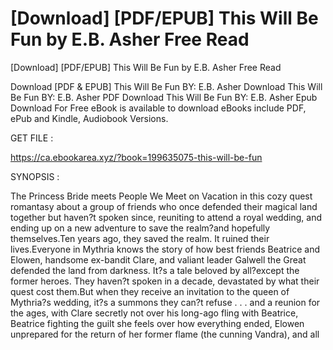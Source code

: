 # [Download] [PDF/EPUB] This Will Be Fun by E.B. Asher Free Read
[Download] [PDF/EPUB] This Will Be Fun by E.B. Asher Free Read

Download [PDF & EPUB] This Will Be Fun BY: E.B. Asher Download This Will Be Fun BY: E.B. Asher PDF Download This Will Be Fun BY: E.B. Asher Epub Download For Free eBook is available to download eBooks include PDF, ePub and Kindle, Audiobook Versions.

GET FILE :

https://ca.ebookarea.xyz/?book=199635075-this-will-be-fun

SYNOPSIS : 

The Princess Bride meets People We Meet on Vacation in this cozy quest romantasy about a group of friends who once defended their magical land together but haven?t spoken since, reuniting to attend a royal wedding, and ending up on a new adventure to save the realm?and hopefully themselves.Ten years ago, they saved the realm. It ruined their lives.Everyone in Mythria knows the story of how best friends Beatrice and Elowen, handsome ex-bandit Clare, and valiant leader Galwell the Great defended the land from darkness. It?s a tale beloved by all?except the former heroes. They haven?t spoken in a decade, devastated by what their quest cost them.But when they receive an invitation to the queen of Mythria?s wedding, it?s a summons they can?t refuse . . . and a reunion for the ages, with Clare secretly not over his long-ago fling with Beatrice, Beatrice fighting the guilt she feels over how everything ended, Elowen unprepared for the return of her former flame (the cunning Vandra), and all 
